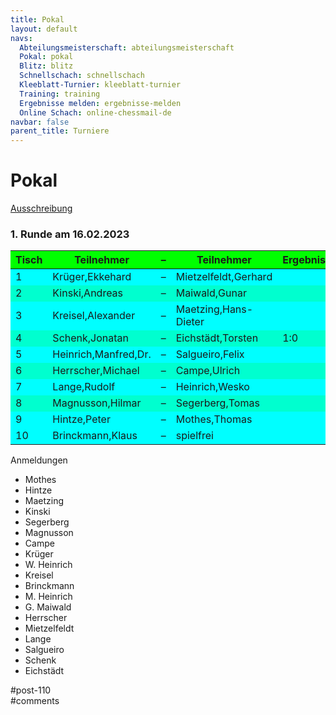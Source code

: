 ```yaml
---
title: Pokal 
layout: default
navs:
  Abteilungsmeisterschaft: abteilungsmeisterschaft
  Pokal: pokal
  Blitz: blitz
  Schnellschach: schnellschach
  Kleeblatt-Turnier: kleeblatt-turnier
  Training: training
  Ergebnisse melden: ergebnisse-melden
  Online Schach: online-chessmail-de
navbar: false
parent_title: Turniere
---
```

<div class="post-110 page type-page status-publish hentry" id="post-110">
<h1 class="entry-title">Pokal</h1>
<div class="entry-content">
<p><a href="https://www.narva-schach.de/wordpress/wp-content/uploads/2022/12/Pokal-2023.pdf">Ausschreibung</a></p>
<h3><strong>1. Runde am 16.02.2023</strong></h3>
<table class="clean swiss footable">
<thead>
<tr bgcolor="#00ff00">
<th>Tisch</th>
<th>Teilnehmer</th>
<th>–</th>
<th>Teilnehmer</th>
<th>Ergebnis</th>
</tr>
</thead>
<tbody>
<tr bgcolor="#00ffff">
<td>1</td>
<td>Krüger,Ekkehard</td>
<td>–</td>
<td>Mietzelfeldt,Gerhard</td>
<td></td>
</tr>
<tr bgcolor="#00ffcf">
<td>2</td>
<td>Kinski,Andreas</td>
<td>–</td>
<td>Maiwald,Gunar</td>
<td></td>
</tr>
<tr bgcolor="#00ffff">
<td>3</td>
<td>Kreisel,Alexander</td>
<td>–</td>
<td>Maetzing,Hans-Dieter</td>
<td></td>
</tr>
<tr bgcolor="#00ffcf">
<td>4</td>
<td>Schenk,Jonatan</td>
<td>–</td>
<td>Eichstädt,Torsten</td>
<td>1:0</td>
</tr>
<tr bgcolor="#00ffff">
<td>5</td>
<td>Heinrich,Manfred,Dr.</td>
<td>–</td>
<td>Salgueiro,Felix</td>
<td></td>
</tr>
<tr bgcolor="#00ffcf">
<td>6</td>
<td>Herrscher,Michael</td>
<td>–</td>
<td>Campe,Ulrich</td>
<td></td>
</tr>
<tr bgcolor="#00ffff">
<td>7</td>
<td>Lange,Rudolf</td>
<td>–</td>
<td>Heinrich,Wesko</td>
<td></td>
</tr>
<tr bgcolor="#00ffcf">
<td>8</td>
<td>Magnusson,Hilmar</td>
<td>–</td>
<td>Segerberg,Tomas</td>
<td></td>
</tr>
<tr bgcolor="#00ffff">
<td>9</td>
<td>Hintze,Peter</td>
<td>–</td>
<td>Mothes,Thomas</td>
<td></td>
</tr>
<tr bgcolor="#00ffff">
<td>10</td>
<td>Brinckmann,Klaus</td>
<td>–</td>
<td>spielfrei</td>
<td></td>
</tr>
</tbody>
</table>
<p>Anmeldungen</p>
<ul>
<li>Mothes</li>
<li>Hintze</li>
<li>Maetzing</li>
<li>Kinski</li>
<li>Segerberg</li>
<li>Magnusson</li>
<li>Campe</li>
<li>Krüger</li>
<li>W. Heinrich</li>
<li>Kreisel</li>
<li>Brinckmann</li>
<li>M. Heinrich</li>
<li>G. Maiwald</li>
<li>Herrscher</li>
<li>Mietzelfeldt</li>
<li>Lange</li>
<li>Salgueiro</li>
<li>Schenk</li>
<li>Eichstädt</li>
</ul>
</div><!-- .entry-content -->
</div> #post-110 
<div id="comments">
</div> #comments 
